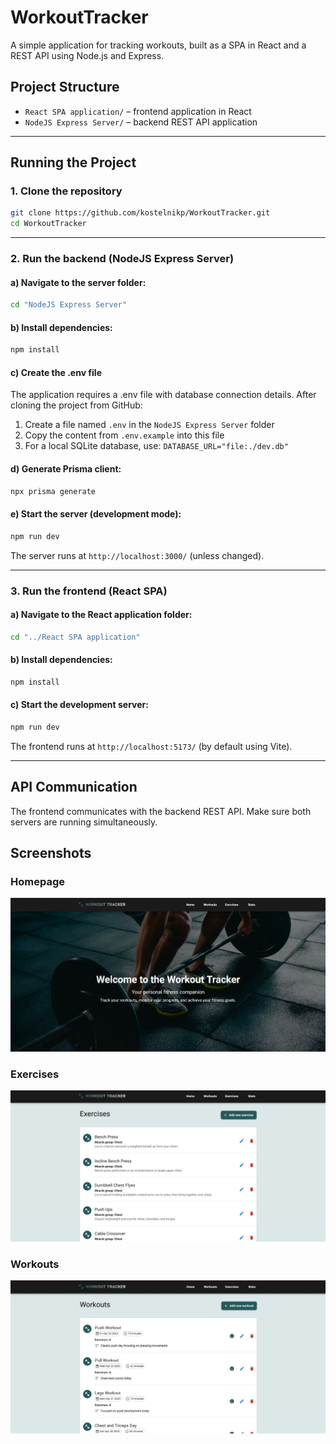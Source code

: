 #  WorkoutTracker

A simple application for tracking workouts, built as a SPA in React and a REST API using Node.js and Express.

##  Project Structure

- `React SPA application/` – frontend application in React
- `NodeJS Express Server/` – backend REST API application

---

##  Running the Project

### 1. Clone the repository

```bash
git clone https://github.com/kostelnikp/WorkoutTracker.git
cd WorkoutTracker


```

---

### 2. Run the backend (NodeJS Express Server)

#### a) Navigate to the server folder:

```bash
cd "NodeJS Express Server"
```

#### b) Install dependencies:

```bash
npm install
```

#### c) Create the .env file

The application requires a .env file with database connection details. After cloning the project from GitHub:

1. Create a file named `.env` in the `NodeJS Express Server` folder
2. Copy the content from `.env.example` into this file
3. For a local SQLite database, use: `DATABASE_URL="file:./dev.db"`


#### d) Generate Prisma client:

```bash
npx prisma generate
```

#### e) Start the server (development mode):

```bash
npm run dev
```

The server runs at `http://localhost:3000/` (unless changed).

---

### 3. Run the frontend (React SPA)

#### a) Navigate to the React application folder:

```bash
cd "../React SPA application"
```

#### b) Install dependencies:

```bash
npm install
```

#### c) Start the development server:

```bash
npm run dev
```

The frontend runs at `http://localhost:5173/` (by default using Vite).

---

##  API Communication

The frontend communicates with the backend REST API. Make sure both servers are running simultaneously.

##  Screenshots

### Homepage
![Homepage](/Screenshots/Homepage.jpg?raw=true "Homepage")

### Exercises
![Exercise](/Screenshots/Exersise.jpg?raw=true "Exercise")

### Workouts
![Workout](/Screenshots/Workout.jpg?raw=true "Workout")
